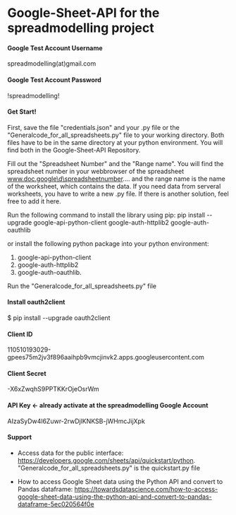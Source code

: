 # Google-Sheet-API for the spreadmodelling project


#### Google Test Account Username
spreadmodelling(at)gmail.com

#### Google Test Account Password
!spreadmodelling!

#### Get Start!
First, save the file "credentials.json" and your .py file or the "Generalcode_for_all_spreadsheets.py" file to your working directory. Both files have to be in the same directory at your python environment. You will find both in the Google-Sheet-API Repository.

Fill out the "Spreadsheet Number" and the "Range name". You will find the spreadsheet number in your webbrowser of the spreadsheet www.doc.google\d\spreadsheetnumber.... and the range name is the name of the worksheet, which contains the data. If you need data from serveral worksheets, you have to write a new .py file. If there is another solution, feel free to add it here.

Run the following command to install the library using pip: 
pip install --upgrade google-api-python-client google-auth-httplib2 google-auth-oauthlib

or install the following python package into your python environment:
1) google-api-python-client
2) google-auth-httplib2
3) google-auth-oauthlib.

Run the "Generalcode_for_all_spreadsheets.py" file

#### Install oauth2client
$ pip install --upgrade oauth2client

#### Client ID
110510193029-gpees75m2jv3f896aaihpb9vmcjinvk2.apps.googleusercontent.com

#### Client Secret
-X6xZwqhS9PPTKKrOjeOsrWm

#### API Key <- already activate at the spreadmodelling Google Account
AIzaSyDw4l6Zuwr-2rwDjlKNKSB-jWHmcJijXpk

#### Support
* Access data for the public interface: https://developers.google.com/sheets/api/quickstart/python. "Generalcode_for_all_spreadsheets.py" is the quickstart.py file

* How to access Google Sheet data using the Python API and convert to Pandas dataframe: https://towardsdatascience.com/how-to-access-google-sheet-data-using-the-python-api-and-convert-to-pandas-dataframe-5ec020564f0e


